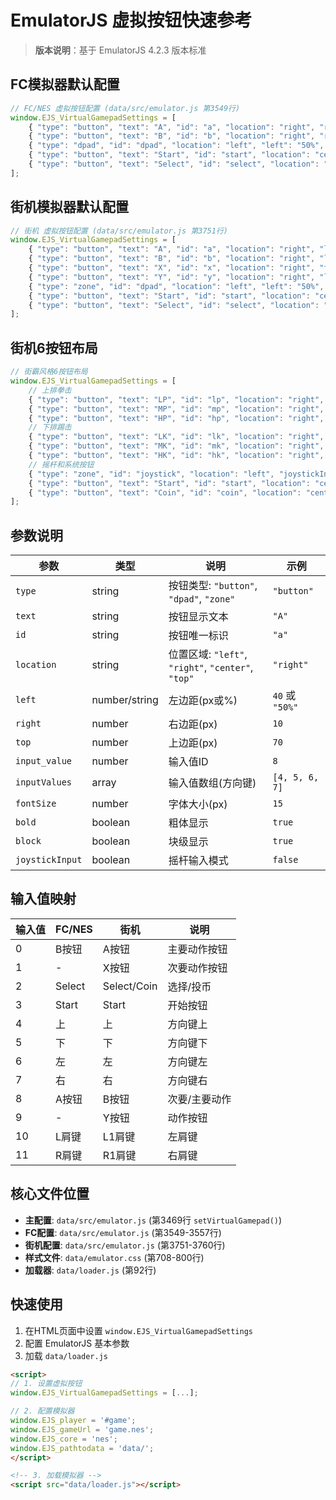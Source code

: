 # EmulatorJS 虚拟按钮快速参考

> **版本说明**：基于 EmulatorJS 4.2.3 版本标准

## FC模拟器默认配置

```javascript
// FC/NES 虚拟按钮配置 (data/src/emulator.js 第3549行)
window.EJS_VirtualGamepadSettings = [
    { "type": "button", "text": "A", "id": "a", "location": "right", "right": 5, "top": 70, "input_value": 8 },
    { "type": "button", "text": "B", "id": "b", "location": "right", "right": 75, "top": 70, "input_value": 0 },
    { "type": "dpad", "id": "dpad", "location": "left", "left": "50%", "right": "50%", "joystickInput": false, "inputValues": [4, 5, 6, 7] },
    { "type": "button", "text": "Start", "id": "start", "location": "center", "left": 60, "input_value": 3 },
    { "type": "button", "text": "Select", "id": "select", "location": "center", "left": -5, "input_value": 2 }
];
```

## 街机模拟器默认配置

```javascript
// 街机 虚拟按钮配置 (data/src/emulator.js 第3751行)
window.EJS_VirtualGamepadSettings = [
    { "type": "button", "text": "A", "id": "a", "location": "right", "left": 40, "top": 80, "input_value": 0 },
    { "type": "button", "text": "B", "id": "b", "location": "right", "left": 81, "top": 40, "input_value": 8 },
    { "type": "button", "text": "X", "id": "x", "location": "right", "top": 40, "input_value": 1 },
    { "type": "button", "text": "Y", "id": "y", "location": "right", "left": 40, "input_value": 9 },
    { "type": "zone", "id": "dpad", "location": "left", "left": "50%", "top": "50%", "joystickInput": false, "inputValues": [4, 5, 6, 7] },
    { "type": "button", "text": "Start", "id": "start", "location": "center", "left": 60, "input_value": 3 },
    { "type": "button", "text": "Select", "id": "select", "location": "center", "left": -5, "input_value": 2 }
];
```

## 街机6按钮布局

```javascript
// 街霸风格6按钮布局
window.EJS_VirtualGamepadSettings = [
    // 上排拳击
    { "type": "button", "text": "LP", "id": "lp", "location": "right", "left": 10, "top": 20, "input_value": 9 },
    { "type": "button", "text": "MP", "id": "mp", "location": "right", "left": 60, "top": 20, "input_value": 1 },
    { "type": "button", "text": "HP", "id": "hp", "location": "right", "left": 110, "top": 20, "input_value": 10 },
    // 下排踢击
    { "type": "button", "text": "LK", "id": "lk", "location": "right", "left": 10, "top": 80, "input_value": 8 },
    { "type": "button", "text": "MK", "id": "mk", "location": "right", "left": 60, "top": 80, "input_value": 0 },
    { "type": "button", "text": "HK", "id": "hk", "location": "right", "left": 110, "top": 80, "input_value": 11 },
    // 摇杆和系统按钮
    { "type": "zone", "id": "joystick", "location": "left", "joystickInput": true, "inputValues": [4, 5, 6, 7] },
    { "type": "button", "text": "Start", "id": "start", "location": "center", "left": 30, "input_value": 3 },
    { "type": "button", "text": "Coin", "id": "coin", "location": "center", "left": -30, "input_value": 2 }
];
```

## 参数说明

| 参数 | 类型 | 说明 | 示例 |
|------|------|------|------|
| `type` | string | 按钮类型: `"button"`, `"dpad"`, `"zone"` | `"button"` |
| `text` | string | 按钮显示文本 | `"A"` |
| `id` | string | 按钮唯一标识 | `"a"` |
| `location` | string | 位置区域: `"left"`, `"right"`, `"center"`, `"top"` | `"right"` |
| `left` | number/string | 左边距(px或%) | `40` 或 `"50%"` |
| `right` | number | 右边距(px) | `10` |
| `top` | number | 上边距(px) | `70` |
| `input_value` | number | 输入值ID | `8` |
| `inputValues` | array | 输入值数组(方向键) | `[4, 5, 6, 7]` |
| `fontSize` | number | 字体大小(px) | `15` |
| `bold` | boolean | 粗体显示 | `true` |
| `block` | boolean | 块级显示 | `true` |
| `joystickInput` | boolean | 摇杆输入模式 | `false` |

## 输入值映射

| 输入值 | FC/NES | 街机 | 说明 |
|--------|--------|------|------|
| 0 | B按钮 | A按钮 | 主要动作按钮 |
| 1 | - | X按钮 | 次要动作按钮 |
| 2 | Select | Select/Coin | 选择/投币 |
| 3 | Start | Start | 开始按钮 |
| 4 | 上 | 上 | 方向键上 |
| 5 | 下 | 下 | 方向键下 |
| 6 | 左 | 左 | 方向键左 |
| 7 | 右 | 右 | 方向键右 |
| 8 | A按钮 | B按钮 | 次要/主要动作 |
| 9 | - | Y按钮 | 动作按钮 |
| 10 | L肩键 | L1肩键 | 左肩键 |
| 11 | R肩键 | R1肩键 | 右肩键 |

## 核心文件位置

- **主配置**: `data/src/emulator.js` (第3469行 `setVirtualGamepad()`)
- **FC配置**: `data/src/emulator.js` (第3549-3557行)
- **街机配置**: `data/src/emulator.js` (第3751-3760行)
- **样式文件**: `data/emulator.css` (第708-800行)
- **加载器**: `data/loader.js` (第92行)

## 快速使用

1. 在HTML页面中设置 `window.EJS_VirtualGamepadSettings`
2. 配置 EmulatorJS 基本参数
3. 加载 `data/loader.js`

```html
<script>
// 1. 设置虚拟按钮
window.EJS_VirtualGamepadSettings = [...];

// 2. 配置模拟器
window.EJS_player = '#game';
window.EJS_gameUrl = 'game.nes';
window.EJS_core = 'nes';
window.EJS_pathtodata = 'data/';
</script>

<!-- 3. 加载模拟器 -->
<script src="data/loader.js"></script>
``` 